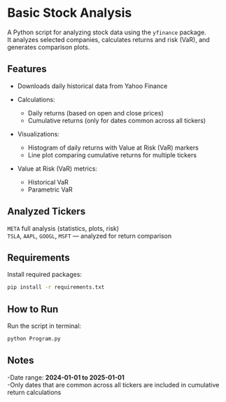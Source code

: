 # Basic Stock Analysis

A Python script for analyzing stock data using the `yfinance` package.  
It analyzes selected companies, calculates returns and risk (VaR), and generates comparison plots.

## Features

- Downloads daily historical data from Yahoo Finance

- Calculations:
  - Daily returns (based on open and close prices)
  - Cumulative returns (only for dates common across all tickers)

- Visualizations:
  - Histogram of daily returns with Value at Risk (VaR) markers
  - Line plot comparing cumulative returns for multiple tickers

- Value at Risk (VaR) metrics:
  - Historical VaR
  - Parametric VaR
## Analyzed Tickers

`META`  full analysis (statistics, plots, risk)  
`TSLA`, `AAPL`, `GOOGL`, `MSFT` — analyzed for return comparison

## Requirements

Install required packages:

```bash
pip install -r requirements.txt
```

## How to Run

Run the script in terminal:

```bash
python Program.py
```

## Notes

-Date range: **2024-01-01 to 2025-01-01**  
-Only dates that are common across all tickers are included in cumulative return calculations
